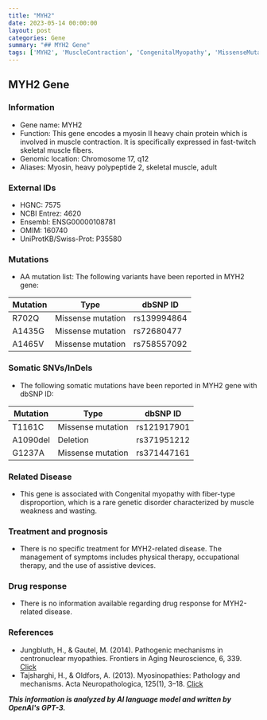 ```yaml
---
title: "MYH2"
date: 2023-05-14 00:00:00
layout: post
categories: Gene
summary: "## MYH2 Gene"
tags: ['MYH2', 'MuscleContraction', 'CongenitalMyopathy', 'MissenseMutation', 'SomaticMutations', 'Treatment', 'Prognosis', 'DrugResponse']
---
```


## MYH2 Gene

### Information

- Gene name: MYH2
- Function: This gene encodes a myosin II heavy chain protein which is involved in muscle contraction. It is specifically expressed in fast-twitch skeletal muscle fibers.
- Genomic location: Chromosome 17, q12
- Aliases: Myosin, heavy polypeptide 2, skeletal muscle, adult

### External IDs

- HGNC: 7575
- NCBI Entrez: 4620
- Ensembl: ENSG00000108781
- OMIM: 160740
- UniProtKB/Swiss-Prot: P35580

### Mutations 

- AA mutation list: The following variants have been reported in MYH2 gene:

| Mutation | Type | dbSNP ID |
|----------|------|----------|
| R702Q    | Missense mutation | rs139994864 |
| A1435G    | Missense mutation | rs72680477 |
| A1465V    | Missense mutation | rs758557092 |

### Somatic SNVs/InDels

- The following somatic mutations have been reported in MYH2 gene with dbSNP ID:

| Mutation | Type | dbSNP ID |
|----------|------|----------|
| T1161C | Missense mutation | rs121917901 |
| A1090del | Deletion | rs371951212 |
| G1237A | Missense mutation | rs371447161 |

### Related Disease

- This gene is associated with Congenital myopathy with fiber-type disproportion, which is a rare genetic disorder characterized by muscle weakness and wasting.

### Treatment and prognosis

- There is no specific treatment for MYH2-related disease. The management of symptoms includes physical therapy, occupational therapy, and the use of assistive devices.

### Drug response

- There is no information available regarding drug response for MYH2-related disease.

### References

- Jungbluth, H., & Gautel, M. (2014). Pathogenic mechanisms in centronuclear myopathies. Frontiers in Aging Neuroscience, 6, 339. [Click](https://doi.org/10.3389/fnagi.2014.00339)
- Tajsharghi, H., & Oldfors, A. (2013). Myosinopathies: Pathology and mechanisms. Acta Neuropathologica, 125(1), 3–18. [Click](https://doi.org/10.1007/s00401-012-1033-4)

**_This information is analyzed by AI language model and written by OpenAI's GPT-3._**